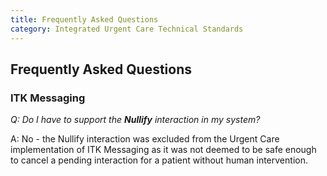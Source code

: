 ```yaml
---
title: Frequently Asked Questions
category: Integrated Urgent Care Technical Standards
---
```

## Frequently Asked Questions

### ITK Messaging
*Q: Do I have to support the **Nullify** interaction in my system?*

A: No - the Nullify interaction was excluded from the Urgent Care implementation of ITK Messaging as it was not deemed to be safe enough to cancel a pending interaction for a patient without human intervention.
